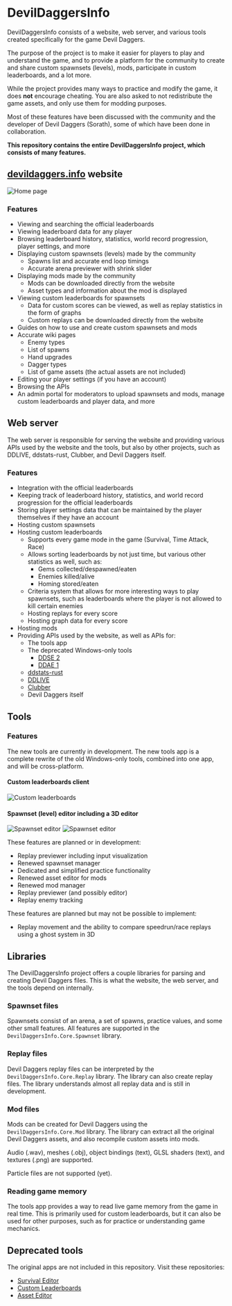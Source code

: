 # DevilDaggersInfo

DevilDaggersInfo consists of a website, web server, and various tools created specifically for the game Devil Daggers.

The purpose of the project is to make it easier for players to play and understand the game, and to provide a platform for the community to create and share custom spawnsets (levels), mods, participate in custom leaderboards, and a lot more.

While the project provides many ways to practice and modify the game, it does **not** encourage cheating. You are also asked to not redistribute the game assets, and only use them for modding purposes.

Most of these features have been discussed with the community and the developer of Devil Daggers (Sorath), some of which have been done in collaboration.

**This repository contains the entire DevilDaggersInfo project, which consists of many features.**

## [devildaggers.info](https://devildaggers.info/) website

![Home page](images/home-page.png)

### Features

- Viewing and searching the official leaderboards
- Viewing leaderboard data for any player
- Browsing leaderboard history, statistics, world record progression, player settings, and more
- Displaying custom spawnsets (levels) made by the community
  - Spawns list and accurate end loop timings
  - Accurate arena previewer with shrink slider
- Displaying mods made by the community
  - Mods can be downloaded directly from the website
  - Asset types and information about the mod is displayed
- Viewing custom leaderboards for spawnsets
  - Data for custom scores can be viewed, as well as replay statistics in the form of graphs
  - Custom replays can be downloaded directly from the website
- Guides on how to use and create custom spawnsets and mods
- Accurate wiki pages
  - Enemy types
  - List of spawns
  - Hand upgrades
  - Dagger types
  - List of game assets (the actual assets are not included)
- Editing your player settings (if you have an account)
- Browsing the APIs
- An admin portal for moderators to upload spawnsets and mods, manage custom leaderboards and player data, and more

## Web server

The web server is responsible for serving the website and providing various APIs used by the website and the tools, but also by other projects, such as DDLIVE, ddstats-rust, Clubber, and Devil Daggers itself.

### Features

- Integration with the official leaderboards
- Keeping track of leaderboard history, statistics, and world record progression for the official leaderboards
- Storing player settings data that can be maintained by the player themselves if they have an account
- Hosting custom spawnsets
- Hosting custom leaderboards
  - Supports every game mode in the game (Survival, Time Attack, Race)
  - Allows sorting leaderboards by not just time, but various other statistics as well, such as:
    - Gems collected/despawned/eaten
    - Enemies killed/alive
    - Homing stored/eaten
  - Criteria system that allows for more interesting ways to play spawnsets, such as leaderboards where the player is not allowed to kill certain enemies
  - Hosting replays for every score
  - Hosting graph data for every score
- Hosting mods
- Providing APIs used by the website, as well as APIs for:
  - The tools app
  - The deprecated Windows-only tools
    - [DDSE 2](https://github.com/NoahStolk/DevilDaggersSurvivalEditor)
    - [DDAE 1](https://github.com/NoahStolk/DevilDaggersAssetEditor)
  - [ddstats-rust](https://github.com/lsaa/ddstats-rust)
  - [DDLIVE](https://github.com/rotisseriechicken/DDLIVE)
  - [Clubber](https://github.com/Spoertm/Clubber)
  - Devil Daggers itself

## Tools

### Features

The new tools are currently in development. The new tools app is a complete rewrite of the old Windows-only tools, combined into one app, and will be cross-platform.

#### Custom leaderboards client

![Custom leaderboards](images/custom-leaderboards.png)

#### Spawnset (level) editor including a 3D editor

![Spawnset editor](images/spawnset-editor-1.png)
![Spawnset editor](images/spawnset-editor-2.png)

These features are planned or in development:

- Replay previewer including input visualization
- Renewed spawnset manager
- Dedicated and simplified practice functionality
- Renewed asset editor for mods
- Renewed mod manager
- Replay previewer (and possibly editor)
- Replay enemy tracking

These features are planned but may not be possible to implement:

- Replay movement and the ability to compare speedrun/race replays using a ghost system in 3D

## Libraries

The DevilDaggersInfo project offers a couple libraries for parsing and creating Devil Daggers files. This is what the website, the web server, and the tools depend on internally.

### Spawnset files

Spawnsets consist of an arena, a set of spawns, practice values, and some other small features. All features are supported in the `DevilDaggersInfo.Core.Spawnset` library.

### Replay files

Devil Daggers replay files can be interpreted by the `DevilDaggersInfo.Core.Replay` library. The library can also create replay files. The library understands almost all replay data and is still in development.

### Mod files

Mods can be created for Devil Daggers using the `DevilDaggersInfo.Core.Mod` library. The library can extract all the original Devil Daggers assets, and also recompile custom assets into mods.

Audio (.wav), meshes (.obj), object bindings (text), GLSL shaders (text), and textures (.png) are supported.

Particle files are not supported (yet).

### Reading game memory

The tools app provides a way to read live game memory from the game in real time. This is primarily used for custom leaderboards, but it can also be used for other purposes, such as for practice or understanding game mechanics.

## Deprecated tools

The original apps are not included in this repository. Visit these repositories:

- [Survival Editor](https://github.com/NoahStolk/DevilDaggersSurvivalEditor)
- [Custom Leaderboards](https://github.com/NoahStolk/DevilDaggersCustomLeaderboards)
- [Asset Editor](https://github.com/NoahStolk/DevilDaggersAssetEditor)
